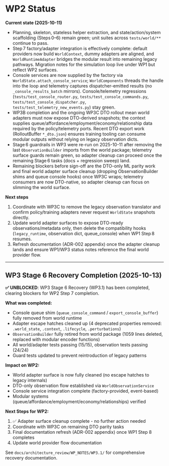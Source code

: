 # WP2 Status

**Current state (2025-10-11)**
- Planning, skeleton, stateless helper extraction, and state/action/system scaffolding (Steps 0–6) remain green; unit suites across `tests/world/**` continue to pass.
- Step 7 factory/adapter integration is effectively complete: default providers now build `WorldContext`, dummy adapters are aligned, and `WorldRuntimeAdapter` bridges the modular result into remaining legacy pathways. Migration notes for the simulation loop live under WP1 but reflect WP2 surfaces.
- Console services are now supplied by the factory via `WorldState.attach_console_service`; `WorldComponents` threads the handle into the loop and telemetry captures dispatcher-emitted results (no `_console_results_batch` mirrors). Console/telemetry regressions (`tests/test_console_router.py`, `tests/test_console_commands.py`, `tests/test_console_dispatcher.py`, `tests/test_telemetry_new_events.py`) stay green.
- WP3B completion and the ongoing WP3C DTO rollout mean world adapters must now expose DTO-derived snapshots; the context supplies queue/affordance/employment/economy/relationship data required by the policy/telemetry ports. Recent DTO export work (RolloutBuffer `*_dto.json`) ensures training tooling can consume modular outputs without relying on legacy observation dicts.
- Stage 6 guardrails in WP3 were re-run on 2025-10-11 after removing the last
  `ObservationBuilder` imports from the world package; telemetry surface guards
  remain green, so adapter cleanup can proceed once the remaining Stage 6 tasks
  (docs + regression sweep) land.
- Remaining blockers before sign-off are the DTO-only ML parity work and final world adapter surface cleanup (dropping ObservationBuilder shims and queue console hooks) once WP3C wraps; telemetry consumers are now DTO-native, so adapter cleanup can focus on slimming the world surface.

**Next steps**
1. Coordinate with WP3C to remove the legacy observation translator and confirm policy/training adapters never request `WorldState` snapshots directly.
2. Update world adapter surfaces to expose DTO-ready observations/metadata only, then delete the compatibility hooks (`legacy_runtime`, observation dict, queue_console) when WP1 Step 8 resumes.
3. Refresh documentation (ADR-002 appendix) once the adapter cleanup lands and ensure WP1/WP3 status notes reference the final world provider flow.

---

## WP3 Stage 6 Recovery Completion (2025-10-13)

**✅ UNBLOCKED**: WP3 Stage 6 Recovery (WP3.1) has been completed, clearing blockers for WP2 Step 7 completion.

**What was completed:**
- Console queue shim (`queue_console_command` / `export_console_buffer`) fully removed from world runtime
- Adapter escape hatches cleaned up (4 deprecated properties removed: `.world_state`, `.context`, `.lifecycle`, `.perturbations`)
- `ObservationBuilder` fully retired from world package (1059 lines deleted, replaced with modular encoder functions)
- All world/adapter tests passing (15/15), observation tests passing (24/24)
- Guard tests updated to prevent reintroduction of legacy patterns

**Impact on WP2:**
- World adapter surface is now fully cleaned (no escape hatches to legacy internals)
- DTO-only observation flow established via `WorldObservationService`
- Console service integration complete (factory-provided, event-based)
- Modular systems (queue/affordance/employment/economy/relationships) verified

**Next Steps for WP2:**
1. ✅ Adapter surface cleanup complete - no further action needed
2. Coordinate with WP3C on remaining DTO parity tasks
3. Final documentation refresh (ADR-002 appendix) once WP1 Step 8 completes
4. Update world provider flow documentation

See `docs/architecture_review/WP_NOTES/WP3.1/` for comprehensive recovery documentation.
